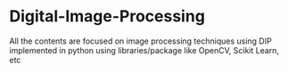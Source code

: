 # Digital-Image-Processing
All the contents are focused on image processing techniques using DIP implemented in python using libraries/package like OpenCV, Scikit Learn, etc
